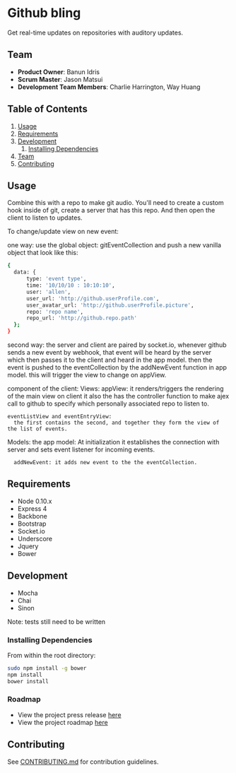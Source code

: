 # Github bling

Get real-time updates on repositories with auditory updates. 

## Team

  - __Product Owner__: Banun Idris
  - __Scrum Master__: Jason Matsui
  - __Development Team Members__: Charlie Harrington, Way Huang

## Table of Contents

1. [Usage](#Usage)
1. [Requirements](#requirements)
1. [Development](#development)
    1. [Installing Dependencies](#installing-dependencies)
1. [Team](#team)
1. [Contributing](#contributing)

## Usage

Combine this with a repo to make git audio. You'll need to create a custom hook inside of git,
create a server that has this repo. And then open the client to listen to updates. 

To change/update view on new event:

  one way: use the global object: gitEventCollection and push a new vanilla object that look like this:
  ```sh
  {
    data: {
        type: 'event type',
        time: '10/10/10 : 10:10:10',
        user: 'allen',
        user_url: 'http://github.userProfile.com',
        user_avatar_url: 'http://github.userProfile.picture',
        repo: 'repo name',
        repo_url: 'http://github.repo.path'
    };
  }
  ```
  second way: the server and client are paired by socket.io, whenever github sends a new event by webhook,
  that event will be heard by the server which then passes it to the client and heard in the app model.
  then the event is pushed to the eventCollection by the addNewEvent function in app model.
  this will trigger the view to change on appView.

component of the client:
  Views:
    appView:
      it renders/triggers the rendering of the main view on client
      it also the has the controller function to make ajex call to github to specify which personally associated repo to listen to.

    eventListView and eventEntryView:
      the first contains the second, and together they form the view of the list of events.

  Models:
    the app model:
      At initialization it establishes the connection with server and sets event listener for incoming events.

      addNewEvent: it adds new event to the the eventCollection.


## Requirements

- Node 0.10.x
- Express 4
- Backbone
- Bootstrap
- Socket.io
- Underscore
- Jquery
- Bower

## Development

- Mocha
- Chai
- Sinon

Note: tests still need to be written

### Installing Dependencies

From within the root directory:

```sh
sudo npm install -g bower
npm install
bower install
```

### Roadmap

- View the project press release [here](/documentation/_PRESS-RELEASE.md)
- View the project roadmap [here](/documentation/projectRoadmap.md)

## Contributing

See [CONTRIBUTING.md](CONTRIBUTING.md) for contribution guidelines.
